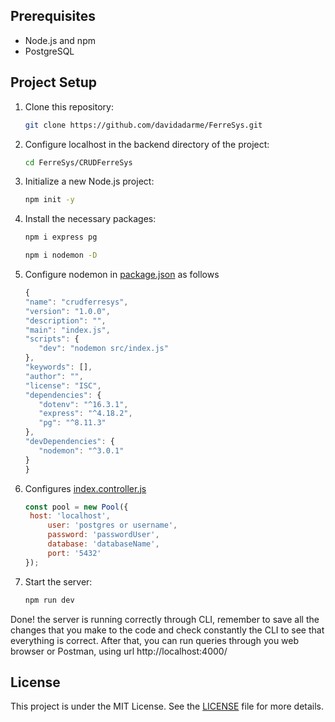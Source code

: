 ## Prerequisites

- Node.js and npm
- PostgreSQL

## Project Setup

1. Clone this repository:

   ```bash
   git clone https://github.com/davidadarme/FerreSys.git
   ```

2. Configure localhost in the backend directory of the project:

   ```bash
   cd FerreSys/CRUDFerreSys
   ```

3. Initialize a new Node.js project:

   ```bash
   npm init -y
   ```

4. Install the necessary packages:

    ```bash
    npm i express pg
    ```
    
    ```bash
    npm i nodemon -D
    ```
    
5. Configure nodemon in [package.json](
CRUDFerreSys/src/controllers/index.controller.js) as follows

   ```javascript
   {
   "name": "crudferresys",
   "version": "1.0.0",
   "description": "",
   "main": "index.js",
   "scripts": {
      "dev": "nodemon src/index.js"
   },
   "keywords": [],
   "author": "",
   "license": "ISC",
   "dependencies": {
      "dotenv": "^16.3.1",
      "express": "^4.18.2",
      "pg": "^8.11.3"
   },
   "devDependencies": {
      "nodemon": "^3.0.1"
   }
   }
   ```

6. Configures [index.controller.js](CRUDFerreSys\src\controllers\index.controller.js)
   ```javascript
   const pool = new Pool({
   	host: 'localhost',
     	user: 'postgres or username',
     	password: 'passwordUser',
     	database: 'databaseName',
     	port: '5432'
   });
   ```
   
7. Start the server:

    ```bash
    npm run dev
    ```

Done! the server is running correctly through CLI, remember to save all the changes that you make to the code and check constantly the CLI to see that everything is correct. After that, you can run queries through you web browser or Postman, using url http://localhost:4000/

## License

This project is under the MIT License. See the [LICENSE](LICENSE) file for more details.

